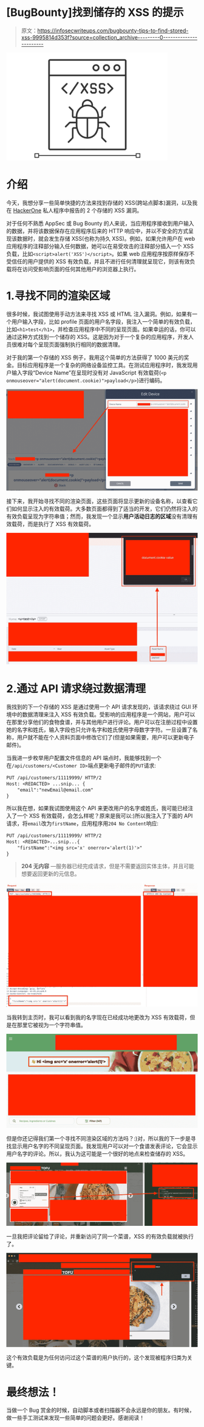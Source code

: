 # [BugBounty]找到储存的 XSS 的提示

> 原文：<https://infosecwriteups.com/bugbounty-tips-to-find-stored-xss-9995814d353f?source=collection_archive---------0----------------------->

![](img/56c3bef53ce57b65ba96b835e968f62c.png)

# 介绍

今天，我想分享一些简单快捷的方法来找到存储的 XSS(跨站点脚本)漏洞，以及我在 [HackerOne](https://hackerone.com/) 私人程序中报告的 2 个存储的 XSS 漏洞。

对于任何不熟悉 AppSec 或 Bug Bounty 的人来说，当应用程序接收到用户输入的数据，并将该数据保存在应用程序后来的 HTTP 响应中，并以不安全的方式呈现该数据时，就会发生存储 XSS(也称为持久 XSS)。例如，如果允许用户在 web 应用程序的注释部分输入任何数据，她可以在易受攻击的注释部分插入一个 XSS 负载，比如`<script>alert('XSS')</script>`。如果 web 应用程序按原样保存不受信任的用户提供的 XSS 有效负载，并且不进行任何清理就呈现它，则该有效负载将在访问受影响页面的任何其他用户的浏览器上执行。

# 1.寻找不同的渲染区域

很多时候，我试图使用手动方法来寻找 XSS 或 HTML 注入漏洞。例如，如果有一个用户输入字段，比如 profile 页面的用户名字段，我注入一个简单的有效负载，比如`<h1>test</h1>`，并检查应用程序中不同的呈现页面。如果幸运的话，你可以通过这种方式找到一个储存的 XSS。这是因为对于一个复杂的应用程序，开发人员很难对每个呈现页面强制执行相同的数据清理。

对于我的第一个存储的 XSS 例子，我用这个简单的方法获得了 1000 美元的奖金。目标应用程序是一个复杂的网络设备监控工具。在测试应用程序时，我发现用户输入字段“Device Name”在呈现时没有对 JavaScript 有效载荷(`<p onmouseover="alert(document.cookie)">payload</p>`)进行编码。

![](img/2544ada0bda52055fc03489360f4af93.png)

接下来，我开始寻找不同的渲染页面，这些页面将显示更新的设备名称，以查看它们如何显示注入的有效载荷。大多数页面都得到了适当的开发，它们仍然将注入的有效负载呈现为字符串值；然而，我发现一个显示**用户活动日志的区域**没有清理有效载荷，而是执行了 XSS 有效载荷。

![](img/579220a7f9d07ceb4d1d3baaed17474d.png)

# 2.通过 API 请求绕过数据清理

我找到的下一个存储的 XSS 是通过使用一个 API 请求发现的，该请求绕过 GUI 环境中的数据清理来注入 XSS 有效负载。受影响的应用程序是一个网站，用户可以在那里分享他们的食物食谱，并与其他用户进行评论。用户可以在注册过程中设置她的名字和姓氏，输入字段也只允许名字和姓氏使用字母数字字符。一旦设置了名称，用户就不能在个人资料页面中修改它们了(但是如果需要，用户可以更新电子邮件)。

当我进一步枚举用户配置文件信息的 API 端点时，我能够找到一个在`/api/customers/<Customer ID>`端点更新电子邮件的`PUT`请求:

```
PUT /api/customers/11119999/ HTTP/2 
Host: <REDACTED> ...snip... { 
    "email":"newEmail@email.com" 
}
```

所以我在想，如果我试图使用这个 API 来更改用户的名字或姓氏，我可能已经注入了一个 XSS 有效载荷，会怎么样呢？原来是我可以:)所以我注入了下面的 API 请求，将`email`改为`firstName`，应用程序用`204 No Content`响应:

```
PUT /api/customers/11119999/ HTTP/2 
Host: <REDACTED>...snip...{ 
    "firstName":"<img src='x' onerror='alert(1)'>" 
}
```

> **204 无内容** —服务器已经完成请求，但是不需要返回实体主体，并且可能想要返回更新的元信息。

![](img/5398eb15d04ef410e5f3136a3a4b746a.png)

当我转到主页时，我可以看到我的名字现在已经成功地更改为 XSS 有效载荷，但是在那里它被视为一个字符串值。

![](img/6eab91f1fdb0e85a704936742d8788c7.png)

但是你还记得我们第一个寻找不同渲染区域的方法吗？:)对，所以我的下一步是寻找显示用户名字的不同呈现页面。我发现用户可以对一个食谱发表评论，它会显示用户名字的评论。所以，我认为这可能是一个很好的地点来检查储存的 XSS。

![](img/e3a8cbebaaa929d51289d23da144642f.png)

一旦我把评论留给了评论，并重新访问了同一个菜谱，XSS 的有效负载就被执行了。

![](img/dc6558ffaace6a193cc29f180ed0d45f.png)

这个有效负载是为任何访问过这个菜谱的用户执行的，这个发现被程序归类为关键。

# 最终想法！

当做一个 Bug 赏金的时候，自动脚本或者扫描器不会永远是你的朋友。有时候，做一些手工测试来发现一些简单的问题会更好。感谢阅读！
